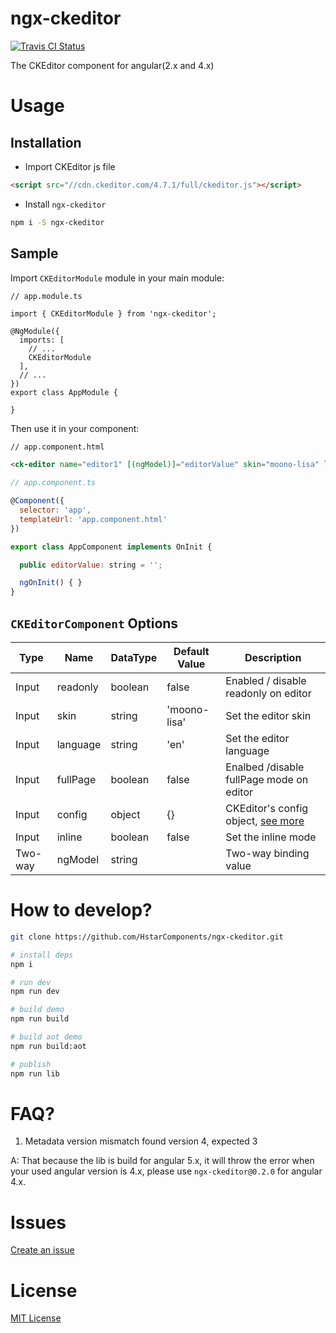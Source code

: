 # ngx-ckeditor
[ ![Travis CI Status](https://travis-ci.org/HstarComponents/ngx-ckeditor.svg?branch=master)](https://travis-ci.org/HstarComponents/ngx-ckeditor)

The CKEditor component for angular(2.x and 4.x)

# Usage

## Installation

- Import CKEditor js file

```html
<script src="//cdn.ckeditor.com/4.7.1/full/ckeditor.js"></script>
```

- Install `ngx-ckeditor`

```bash
npm i -S ngx-ckeditor
```

## Sample

Import `CKEditorModule` module in your main module: 

```
// app.module.ts

import { CKEditorModule } from 'ngx-ckeditor';

@NgModule({
  imports: [
    // ...
    CKEditorModule
  ],
  // ...
})
export class AppModule {

}
```

Then use it in your component:

```html
// app.component.html

<ck-editor name="editor1" [(ngModel)]="editorValue" skin="moono-lisa" language="en" [fullPage]="true"></ck-editor>
```

```js
// app.component.ts

@Component({
  selector: 'app',
  templateUrl: 'app.component.html'
})

export class AppComponent implements OnInit {

  public editorValue: string = '';

  ngOnInit() { }
}
```

## `CKEditorComponent` Options

| Type | Name | DataType | Default Value | Description |
| --- | --- | --- | --- | --- |
| Input | readonly | boolean | false | Enabled / disable readonly on editor |
| Input | skin | string | 'moono-lisa' | Set the editor skin |
| Input | language | string | 'en' | Set the editor language |
| Input | fullPage | boolean | false | Enalbed /disable fullPage mode on editor |
| Input | config | object | {} | CKEditor's config object, [see more](http://docs.ckeditor.com/) |
| Input | inline | boolean | false | Set the inline mode |
| Two-way | ngModel | string | | Two-way binding value |

# How to develop?

```bash
git clone https://github.com/HstarComponents/ngx-ckeditor.git

# install deps
npm i 

# run dev
npm run dev

# build demo
npm run build

# build aot demo
npm run build:aot

# publish
npm run lib
```

# FAQ?

1. Metadata version mismatch found version 4, expected 3

A: That because the lib is build for angular 5.x, it will throw the error when your used angular version is 4.x, please use `ngx-ckeditor@0.2.0` for angular 4.x.

# Issues

[Create an issue](https://github.com/HstarComponents/ngx-ckeditor/issues/new)

# License

[MIT License](https://github.com/HstarComponents/ngx-ckeditor/blob/master/LICENSE)
